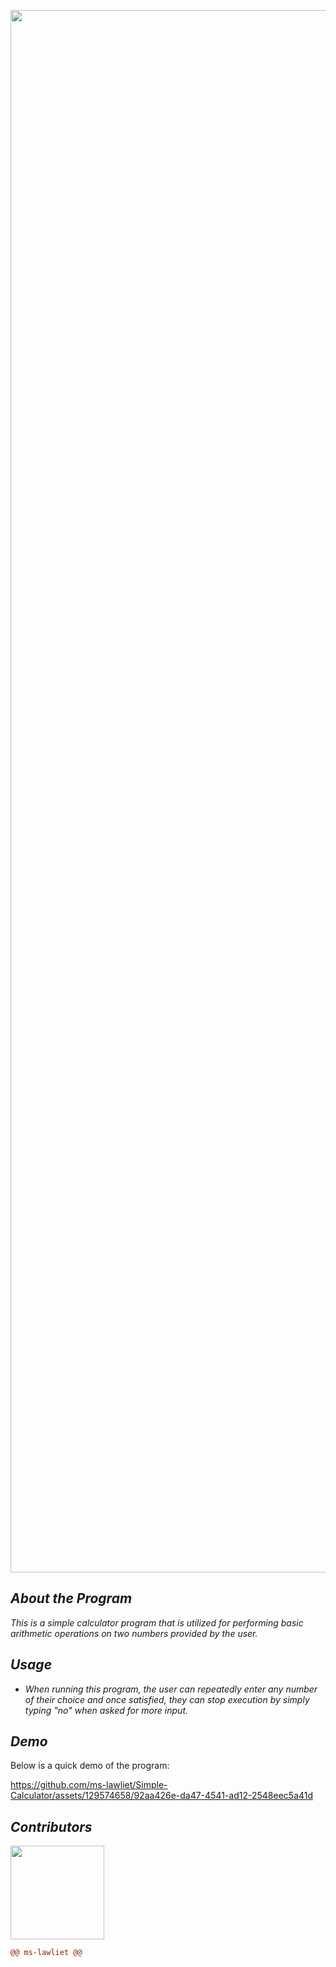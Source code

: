 <p align="center">
  <img width="2500" src="https://github.com/ms-lawliet/Simple-Calculator/assets/129574658/bcc629e6-5674-473c-bb6b-bc8022f00422"
</p>

## *About the Program*

*This is a simple calculator program that is utilized for performing basic arithmetic operations on two numbers provided by the user.*

## *Usage*
- *When running this program, the user can repeatedly enter any number of their choice and once satisfied, they can stop execution by simply typing "no" when asked for more input.*

## *Demo*
Below is a quick demo of the program:

https://github.com/ms-lawliet/Simple-Calculator/assets/129574658/92aa426e-da47-4541-ad12-2548eec5a41d

## *Contributors*
<img width="150" src="https://user-images.githubusercontent.com/129574658/232263861-5379719e-571b-4491-b63c-5ccd5f9c88bd.jpg">

```diff
@@ ms-lawliet @@
```
